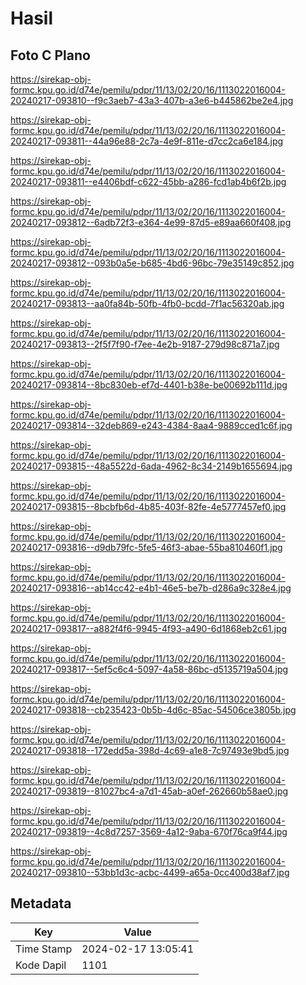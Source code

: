 # Hasil

## Foto C Plano

https://sirekap-obj-formc.kpu.go.id/d74e/pemilu/pdpr/11/13/02/20/16/1113022016004-20240217-093810--f9c3aeb7-43a3-407b-a3e6-b445862be2e4.jpg

https://sirekap-obj-formc.kpu.go.id/d74e/pemilu/pdpr/11/13/02/20/16/1113022016004-20240217-093811--44a96e88-2c7a-4e9f-811e-d7cc2ca6e184.jpg

https://sirekap-obj-formc.kpu.go.id/d74e/pemilu/pdpr/11/13/02/20/16/1113022016004-20240217-093811--e4406bdf-c622-45bb-a286-fcd1ab4b6f2b.jpg

https://sirekap-obj-formc.kpu.go.id/d74e/pemilu/pdpr/11/13/02/20/16/1113022016004-20240217-093812--6adb72f3-e364-4e99-87d5-e89aa660f408.jpg

https://sirekap-obj-formc.kpu.go.id/d74e/pemilu/pdpr/11/13/02/20/16/1113022016004-20240217-093812--093b0a5e-b685-4bd6-96bc-79e35149c852.jpg

https://sirekap-obj-formc.kpu.go.id/d74e/pemilu/pdpr/11/13/02/20/16/1113022016004-20240217-093813--aa0fa84b-50fb-4fb0-bcdd-7f1ac56320ab.jpg

https://sirekap-obj-formc.kpu.go.id/d74e/pemilu/pdpr/11/13/02/20/16/1113022016004-20240217-093813--2f5f7f90-f7ee-4e2b-9187-279d98c871a7.jpg

https://sirekap-obj-formc.kpu.go.id/d74e/pemilu/pdpr/11/13/02/20/16/1113022016004-20240217-093814--8bc830eb-ef7d-4401-b38e-be00692b111d.jpg

https://sirekap-obj-formc.kpu.go.id/d74e/pemilu/pdpr/11/13/02/20/16/1113022016004-20240217-093814--32deb869-e243-4384-8aa4-9889cced1c6f.jpg

https://sirekap-obj-formc.kpu.go.id/d74e/pemilu/pdpr/11/13/02/20/16/1113022016004-20240217-093815--48a5522d-6ada-4962-8c34-2149b1655694.jpg

https://sirekap-obj-formc.kpu.go.id/d74e/pemilu/pdpr/11/13/02/20/16/1113022016004-20240217-093815--8bcbfb6d-4b85-403f-82fe-4e5777457ef0.jpg

https://sirekap-obj-formc.kpu.go.id/d74e/pemilu/pdpr/11/13/02/20/16/1113022016004-20240217-093816--d9db79fc-5fe5-46f3-abae-55ba810460f1.jpg

https://sirekap-obj-formc.kpu.go.id/d74e/pemilu/pdpr/11/13/02/20/16/1113022016004-20240217-093816--ab14cc42-e4b1-46e5-be7b-d286a9c328e4.jpg

https://sirekap-obj-formc.kpu.go.id/d74e/pemilu/pdpr/11/13/02/20/16/1113022016004-20240217-093817--a882f4f6-9945-4f93-a490-6d1868eb2c61.jpg

https://sirekap-obj-formc.kpu.go.id/d74e/pemilu/pdpr/11/13/02/20/16/1113022016004-20240217-093817--5ef5c6c4-5097-4a58-86bc-d5135719a504.jpg

https://sirekap-obj-formc.kpu.go.id/d74e/pemilu/pdpr/11/13/02/20/16/1113022016004-20240217-093818--cb235423-0b5b-4d6c-85ac-54506ce3805b.jpg

https://sirekap-obj-formc.kpu.go.id/d74e/pemilu/pdpr/11/13/02/20/16/1113022016004-20240217-093818--172edd5a-398d-4c69-a1e8-7c97493e9bd5.jpg

https://sirekap-obj-formc.kpu.go.id/d74e/pemilu/pdpr/11/13/02/20/16/1113022016004-20240217-093819--81027bc4-a7d1-45ab-a0ef-262660b58ae0.jpg

https://sirekap-obj-formc.kpu.go.id/d74e/pemilu/pdpr/11/13/02/20/16/1113022016004-20240217-093819--4c8d7257-3569-4a12-9aba-670f76ca9f44.jpg

https://sirekap-obj-formc.kpu.go.id/d74e/pemilu/pdpr/11/13/02/20/16/1113022016004-20240217-093810--53bb1d3c-acbc-4499-a65a-0cc400d38af7.jpg


## Metadata

| Key        | Value               |
| ---------- | ------------------- |
| Time Stamp | 2024-02-17 13:05:41 |
| Kode Dapil | 1101                |



